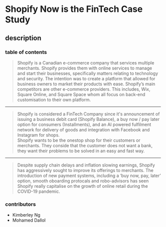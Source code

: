 # Shopify Now is the FinTech Case Study
## description
### table of contents

> Shopify is a Canadian e-commerce company that services multiple merchants. Shopify provides them with online services to manage and start their businesses, specifically matters relating to technology and security. The intention was to create a platform that allowed for business owners to market their products with ease.
> Shopify’s main competitors are other e-commerce providers. This includes, Wix, Square Online, and Square Space whom all focus on back-end customisation to their own platform.
---
> Shopify is considered a FinTech Company since it's announcement of issuing a business debit card (Shopify Balance), a buy now / pay later option for consumers (Installments), and an AI powered fulfilment network for delivery of goods and integration with Facebook and Instagram for shops.  
> Shopify wants to be the onestop shop for their customers or merchants. They conside that the customer does not want a bank, they want their problems to be solved in an easy and fast way.
---
> Despite supply chain delays and inflation slowing earnings, Shopify has aggressively sought to improve its offerings to merchants. The introduction of new payment systems, including a ‘buy now, pay, later’ option, smooth oboarding protocals and robo-advisors has seen Shopify really capitalise on the growth of online retail during the COVID-19 pandemic. 

### contributors
- Kimberley Ng
- Mohamed Dallol
